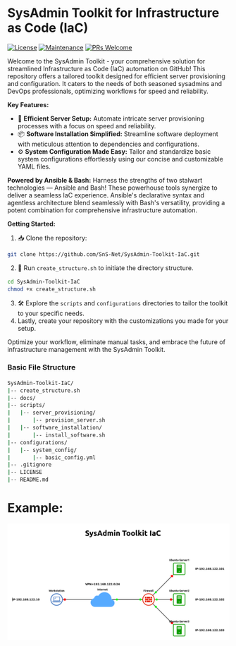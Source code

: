 # SysAdmin Toolkit for Infrastructure as Code (IaC)

[![License](https://img.shields.io/badge/License-MIT-blue.svg)](LICENSE)
[![Maintenance](https://img.shields.io/badge/Maintained-Yes-green.svg)](https://github.com/yourusername/SysAdmin-Toolkit-IaC/graphs/commit-activity)
[![PRs Welcome](https://img.shields.io/badge/PRs-Welcome-brightgreen.svg)](https://github.com/yourusername/SysAdmin-Toolkit-IaC/pulls)

Welcome to the SysAdmin Toolkit - your comprehensive solution for streamlined Infrastructure as Code (IaC) automation on GitHub! This repository offers a tailored toolkit designed for efficient server provisioning and configuration. It caters to the needs of both seasoned sysadmins and DevOps professionals, optimizing workflows for speed and reliability.

**Key Features:**

- 🚀 **Efficient Server Setup:** Automate intricate server provisioning processes with a focus on speed and reliability.
- 📦 **Software Installation Simplified:** Streamline software deployment with meticulous attention to dependencies and configurations.
- ⚙️ **System Configuration Made Easy:** Tailor and standardize basic system configurations effortlessly using our concise and customizable YAML files.

**Powered by Ansible & Bash:**
Harness the strengths of two stalwart technologies — Ansible and Bash! These powerhouse tools synergize to deliver a seamless IaC experience. Ansible's declarative syntax and agentless architecture blend seamlessly with Bash's versatility, providing a potent combination for comprehensive infrastructure automation.

**Getting Started:**

1. 📥 Clone the repository:
  ```bash
  git clone https://github.com/SnS-Net/SysAdmin-Toolkit-IaC.git
  ``` 
2. 🚀 Run `create_structure.sh` to initiate the directory structure.
  ```bash
  cd SysAdmin-Toolkit-IaC
  chmod +x create_structure.sh
  ```
3. 🛠 Explore the `scripts` and `configurations` directories to tailor the toolkit to your specific needs.
4. Lastly, create your repository with the customizations you made for your setup.

Optimize your workflow, eliminate manual tasks, and embrace the future of infrastructure management with the SysAdmin Toolkit.

### Basic File Structure

```bash
SysAdmin-Toolkit-IaC/
|-- create_structure.sh
|-- docs/
|-- scripts/
|   |-- server_provisioning/
|       |-- provision_server.sh
|   |-- software_installation/
|       |-- install_software.sh
|-- configurations/
|   |-- system_config/
|       |-- basic_config.yml
|-- .gitignore
|-- LICENSE
|-- README.md
```
# Example:

![sysadmin](/docs/sysadmin_example/sysadmin.png)


